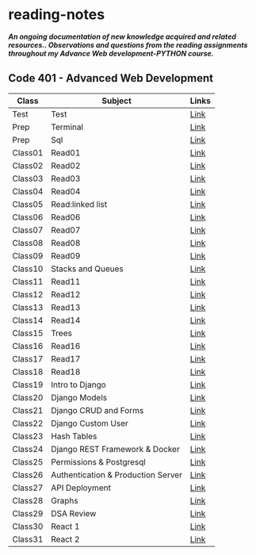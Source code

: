 # reading-notes

***An ongoing documentation of new knowledge acquired and related resources..
Observations and questions from the reading assignments throughout my Advance Web development-PYTHON course.***

## Code 401 - Advanced Web Development

| **Class**    | **Subject**   | **Links**                                                                                   |
|-----------|-----------|-----------------------------------------------------------------------------------------|
| Test |    Test   | [Link](https://github.com/mohammad-alshish)
| Prep |   Terminal    | [Link](https://mohammad-alshish.github.io/reading-notes/Terminal/Terminal)
| Prep |   Sql    | [Link](https://mohammad-alshish.github.io/reading-notes/SQL/SQL)
| Class01 |   Read01    | [Link](https://mohammad-alshish.github.io/reading-notes/Class01/Read01)
| Class02 |   Read02  | [Link](https://mohammad-alshish.github.io/reading-notes/Class02/Read02)
| Class03 |   Read03  | [Link](https://mohammad-alshish.github.io/reading-notes/Class03/Read03)
| Class04 |   Read04  | [Link](https://mohammad-alshish.github.io/reading-notes/Class04/Read04)
| Class05 |   Read:linked list  | [Link](https://mohammad-alshish.github.io/reading-notes/Class05/Read:linkedlist)
| Class06 |   Read06  | [Link](https://mohammad-alshish.github.io/reading-notes/Class06/Readme06)
| Class07 |   Read07  | [Link](https://mohammad-alshish.github.io/reading-notes/Class07/Read07)
| Class08 |   Read08  | [Link](https://mohammad-alshish.github.io/reading-notes/Class08/Read08)
| Class09 |   Read09  | [Link](https://mohammad-alshish.github.io/reading-notes/Class09/Read09)
| Class10 |   Stacks and Queues  | [Link](https://mohammad-alshish.github.io/reading-notes/Class10/Read10)
| Class11 |   Read11 | [Link](https://mohammad-alshish.github.io/reading-notes/Class11/Read11)
| Class12 |   Read12 | [Link](https://mohammad-alshish.github.io/reading-notes/Class12/Read12)
| Class13 |   Read13 | [Link](https://mohammad-alshish.github.io/reading-notes/Class13/Read13)
| Class14 |   Read14 | [Link](https://mohammad-alshish.github.io/reading-notes/Class14/Read14)
| Class15 |   Trees | [Link](https://mohammad-alshish.github.io/reading-notes/Class15/Trees)
| Class16 |   Read16 | [Link](https://mohammad-alshish.github.io/reading-notes/Class16/Read16)
| Class17 |   Read17 | [Link](https://mohammad-alshish.github.io/reading-notes/Class17/Read17)
| Class18 |   Read18 | [Link](https://mohammad-alshish.github.io/reading-notes/Class18/Read18)
| Class19 |   Intro to Django | [Link](https://mohammad-alshish.github.io/reading-notes/Class19/Read19)
|Class20 |   Django Models | [Link](https://mohammad-alshish.github.io/reading-notes/Class20/Read20)
|Class21 |   Django CRUD and Forms | [Link](https://mohammad-alshish.github.io/reading-notes/Class21/Read21)
|Class22 |   Django Custom User | [Link](https://mohammad-alshish.github.io/reading-notes/Class22/Read22)
|Class23 |   Hash Tables | [Link](https://mohammad-alshish.github.io/reading-notes/Class23/Read23)
|Class24 |   Django REST Framework & Docker | [Link](https://mohammad-alshish.github.io/reading-notes/Class24/Read24)
|Class25 |   Permissions & Postgresql | [Link](https://mohammad-alshish.github.io/reading-notes/Class25/Read25)
|Class26 |   Authentication & Production Server | [Link](https://mohammad-alshish.github.io/reading-notes/Class26/Read26)
|Class27 |   API Deployment | [Link](https://mohammad-alshish.github.io/reading-notes/Class27/Read27)
|Class28 |   Graphs | [Link](https://mohammad-alshish.github.io/reading-notes/Class28/Read28)
|Class29 |   DSA Review | [Link](https://mohammad-alshish.github.io/reading-notes/Class29/Read29)
|Class30 |   React 1 | [Link](https://mohammad-alshish.github.io/reading-notes/Class30/Read30)
|Class31 |   React 2 | [Link](https://mohammad-alshish.github.io/reading-notes/Class31/Read31)